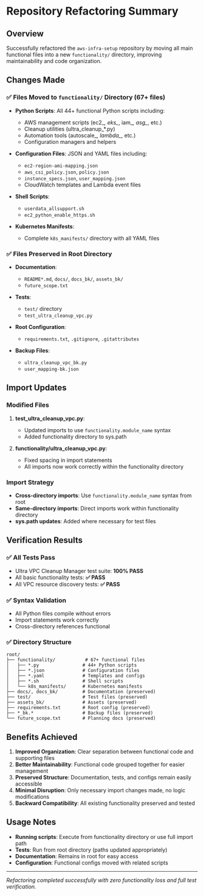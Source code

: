 # Repository Refactoring Summary

## Overview
Successfully refactored the `aws-infra-setup` repository by moving all main functional files into a new `functionality/` directory, improving maintainability and code organization.

## Changes Made

### ✅ Files Moved to `functionality/` Directory (67+ files)
- **Python Scripts**: All 44+ functional Python scripts including:
  - AWS management scripts (ec2_*, eks_*, iam_*, asg_*, etc.)
  - Cleanup utilities (ultra_cleanup_*.py)
  - Automation tools (autoscale_*, lambda_*, etc.)
  - Configuration managers and helpers

- **Configuration Files**: JSON and YAML files including:
  - `ec2-region-ami-mapping.json`
  - `aws_csi_policy.json`, `policy.json`
  - `instance_specs.json`, `user_mapping.json`
  - CloudWatch templates and Lambda event files

- **Shell Scripts**:
  - `userdata_allsupport.sh`
  - `ec2_python_enable_https.sh`

- **Kubernetes Manifests**:
  - Complete `k8s_manifests/` directory with all YAML files

### ✅ Files Preserved in Root Directory
- **Documentation**: 
  - `README*.md`, `docs/`, `docs_bk/`, `assets_bk/`
  - `future_scope.txt`

- **Tests**: 
  - `test/` directory
  - `test_ultra_cleanup_vpc.py`

- **Root Configuration**:
  - `requirements.txt`, `.gitignore`, `.gitattributes`

- **Backup Files**:
  - `ultra_cleanup_vpc_bk.py`
  - `user_mapping-bk.json`

## Import Updates

### Modified Files
1. **test_ultra_cleanup_vpc.py**:
   - Updated imports to use `functionality.module_name` syntax
   - Added functionality directory to sys.path

2. **functionality/ultra_cleanup_vpc.py**:
   - Fixed spacing in import statements
   - All imports now work correctly within the functionality directory

### Import Strategy
- **Cross-directory imports**: Use `functionality.module_name` syntax from root
- **Same-directory imports**: Direct imports work within functionality directory
- **sys.path updates**: Added where necessary for test files

## Verification Results

### ✅ All Tests Pass
- Ultra VPC Cleanup Manager test suite: **100% PASS**
- All basic functionality tests: **✅ PASS**
- All VPC resource discovery tests: **✅ PASS**

### ✅ Syntax Validation
- All Python files compile without errors
- Import statements work correctly
- Cross-directory references functional

### ✅ Directory Structure
```
root/
├── functionality/           # 67+ functional files
│   ├── *.py                # 44+ Python scripts  
│   ├── *.json              # Configuration files
│   ├── *.yaml              # Templates and configs
│   ├── *.sh                # Shell scripts
│   └── k8s_manifests/      # Kubernetes manifests
├── docs/, docs_bk/         # Documentation (preserved)
├── test/                   # Test files (preserved)  
├── assets_bk/              # Assets (preserved)
├── requirements.txt        # Root config (preserved)
├── *_bk.*                  # Backup files (preserved)
└── future_scope.txt        # Planning docs (preserved)
```

## Benefits Achieved

1. **Improved Organization**: Clear separation between functional code and supporting files
2. **Better Maintainability**: Functional code grouped together for easier management
3. **Preserved Structure**: Documentation, tests, and configs remain easily accessible
4. **Minimal Disruption**: Only necessary import changes made, no logic modifications
5. **Backward Compatibility**: All existing functionality preserved and tested

## Usage Notes

- **Running scripts**: Execute from functionality directory or use full import path
- **Tests**: Run from root directory (paths updated appropriately)
- **Documentation**: Remains in root for easy access
- **Configuration**: Functional configs moved with related scripts

---

*Refactoring completed successfully with zero functionality loss and full test verification.*
